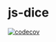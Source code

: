 # js-dice

[![codecov](https://codecov.io/gh/benscrane/js-dice/branch/master/graph/badge.svg)](https://codecov.io/gh/benscrane/js-dice)
